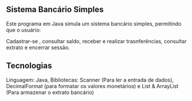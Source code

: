 ## Sistema Bancário Simples
Este programa em Java simula um sistema bancário simples, permitindo que o usuário:

Cadastrar-se , consultar saldo, receber e realizar trasnferências, consultar extrato e encerrar sessão.

## Tecnologias
Linguagem: Java, Bibliotecas: Scanner (Para ler a entrada de dados), DecimalFormat (para formatar os valores monetários) e List & ArrayList (Para armazenar o extrato bancário)

